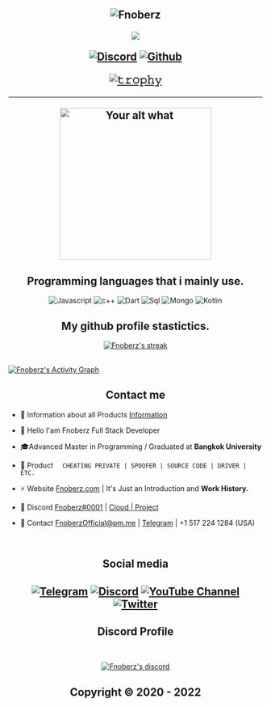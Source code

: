 <h2 align="center">

  
<p align="center">


![Fnoberz](https://user-images.githubusercontent.com/94861415/189298272-2ea7c161-fe69-4394-b316-3fe5a87583f7.png)





<p align="center">

[![](https://img.shields.io/badge/Fnoberz-.com-Blue?style=for-the-badge&logo=HTML)](http://fnoberz.com/)
  


  

<p align="center">
    <a href="https://discord.gg/MBTkVcJefp">
   <img alt="Discord" src="https://img.shields.io/badge/Discord-Fnoberz%230001-7289DA?style=for-the-badge&logo=discord&logoColor=7289DA&logoWidth=10&labelColor=000'"></a>  
  <a href="https://github.com/Fnoberz">
   <img alt="Github" src="https://img.shields.io/github/followers/Fnoberz?color=7289DA&logo=github&label=Followers&style=for-the-badge&logoWidth=10&labelColor=000'"></a>   
  
  
[![𝚝𝚛𝚘𝚙𝚑𝚢](https://github-profile-trophy.vercel.app/?username=Fnoberz&column=8&margin-w=10&margin-h=0&no-bg=true&no-frame=true&theme=dark_dimmed)](https://github.com/ryo-ma)

  ----


<p align="center">
<img src="https://readme-spotify-status-liart.vercel.app/api/run-spotify-status" alt="Your alt what" width="300" align/>
</p>


<h2 align="center">Programming languages that i mainly use.</h2>
<p align="center">
  <img alt="Javascript" src="https://img.shields.io/badge/-JavaScript-090909?style=for-the-badge&logo=JavaScript&logoColor=E9D54D"></a> 
  <img alt="c++" src="https://img.shields.io/badge/-C++-090909?style=for-the-badge&logo=C%2b%2b&logoColor=6296CC"></a> 
  <img alt="Dart" src="https://img.shields.io/badge/-Dart-090909?style=for-the-badge&logo=dart&logoColor=097CDB"></a>    
  <img alt="Sql" src="https://img.shields.io/badge/-Sql-090909?style=for-the-badge&logo=mysql&logoColor=00648B"></a> 
  <img alt="Mongo" src="https://img.shields.io/badge/-MongoDB-090909?style=for-the-badge&logo=MongoDB&logoColor=00648B"></a> 
  <img alt="Kotlin" src="https://img.shields.io/badge/-Kotlin-090909?style=for-the-badge&logo=Kotlin&logoColor=00648B"></a> 
</p>



<h2 align="center">My github profile stastictics.</h2>

<p align="center">
    <a href="https://github.com/Fnoberz">
        <img title="Fnoberz stats" alt="Fnoberz's streak" src="https://github-readme-streak-stats.herokuapp.com/?user=Fnoberz&theme=dark&hide_border=true&stroke=f53b3b"/>
    </a>
</p><br>
<a href="https://github.com/Fnoberz"><img alt="Fnoberz's Activity Graph" src="https://activity-graph.herokuapp.com/graph?username=Fnoberz&bg_color=0D1117&color=eca15b&line=eca15b&point=FFFFFF&hide_border=true" /></a>
  



<h2 align="center">Contact me</h2>


- 📌 Information about all Products [Information](https://github.com/Fnoberz/Information)

- 👋 Hello I'am Fnoberz Full Stack Developer

- 🎓Advanced Master in Programming / Graduated at **Bangkok University**

- 🛒 Product `   CHEATING PRIVATE | SPOOFER | SOURCE CODE | DRIVER | ETC. `

- ⚡ Website [Fnoberz.com](http://fnoberz.com/) | It's Just an Introduction and **Work History.**

- 💬 Discord [Fnoberz#0001](https://discord.com/users/943374631644045363) | [Cloud | Project](https://discord.gg/MBTkVcJefp)

- 📧 Contact FnoberzOfficial@pm.me | [Telegram](https://t.me/Fnoberz) | +1 517 224 1284 (USA)


</pre><br>

<h2 align="center">Social media</h2>

<h2 align="center"</h2>

[![Telegram](https://img.shields.io/badge/-Fnoberz-%23282a36?style=for-the-badge&logo=Telegram)](https://t.me/Sarnaxdm)
<a target="_blank" href="https://discord.gg/MBTkVcJefp"><img alt="Discord" src="https://img.shields.io/badge/Cloud | Project%21-%237289DA.svg?style=for-the-badge&logo=discord&logoColor=white"/></a>
[![YouTube Channel](https://img.shields.io/badge/-YouTube-%23282a36?style=for-the-badge&logoColor=ff0000&logo=YouTube)](https://www.youtube.com/channel/UCH4kNKY-dRlMu7UX1TyHcRw)
<a target="_blank" href="https://twitter.com/FnoberzOfficial"><img alt="Twitter" src="https://img.shields.io/badge/@Fnoberz-%231DA1F2.svg?style=for-the-badge&logo=Twitter&logoColor=white"/></a>


<h2 align="center">Discord Profile</h2><br>
  <p align="center">
    <a href="https://discord.com/users/943374631644045363">
        <img title="Fnoberz server discord" alt="Fnoberz's discord" src="https://discord.c99.nl/widget/theme-4/943374631644045363.png"/>
    </a>
</p>

</p>

<h2 align="center"> Copyright © 2020 - 2022  
